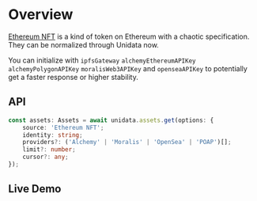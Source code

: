 # Overview

<Logos type="Assets" :names="['Ethereum', 'Polygon', 'Alchemy', 'Binance Smart Chain', 'Avalanche', 'Arbitrum', 'Fantom', 'Moralis', 'OpenSea', 'POAP']" />

[Ethereum NFT](https://ethereum.org/en/nft/) is a kind of token on Ethereum with a chaotic specification. They can be normalized through Unidata now.

You can initialize with `ipfsGateway` `alchemyEthereumAPIKey` `alchemyPolygonAPIKey` `moralisWeb3APIKey` and `openseaAPIKey` to potentially get a faster response or higher stability.

## API

```ts
const assets: Assets = await unidata.assets.get(options: {
    source: 'Ethereum NFT';
    identity: string;
    providers?: ('Alchemy' | 'Moralis' | 'OpenSea' | 'POAP')[];
    limit?: number;
    cursor?: any;
});
```

## Live Demo

<Assets :source="'Ethereum NFT'" :defaultIdentity="'0xC8b960D09C0078c18Dcbe7eB9AB9d816BcCa8944'" />
